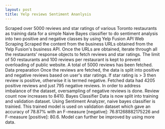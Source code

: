 ```yaml
---
layout: post
title: Yelp reviews Sentiment Ananlysis
---
```


Scraped over 5000 reviews and star ratings of various Toronto restaurants as training data for a simple Naive Bayes classifier to do sentiment analysis into two positive and negative classes by using Yelp Fusion API Web Scraping Scraped the content from the business URLs obtained from the Yelp Fusion's business API. Once the URLs are obtained, iterate through all the restaurants' response objects to fetch reviews and star ratings. The limit of 50 restaurants and 100 reviews per restaurant is kept to prevent overloading of public website. A total of 5000 reviews has been fetched. 
Data preparation Once the reviews are fetched, the data is split into positive and negative reviews based on user's star ratings. If star rating is > 3 then review is positive, otherwise it is termed negative. Fetched data had 4205 positive reviews and just 795 negative reviews. In order to address imbalance of the dataset, oversampling of negative reviews is done. Review count now increases to 8410. Bayes Classifier Data is now split into training and validation dataset. Using Sentiment Analyzer, naive bayes classifier is trainied. This trained model is used on validation dataset which gave an accuracy of 78.87% with an F-measure [negative]: 76.81268882175226 and F-measure [positive]: 80.6. 
Model can further be improved by using more data.
